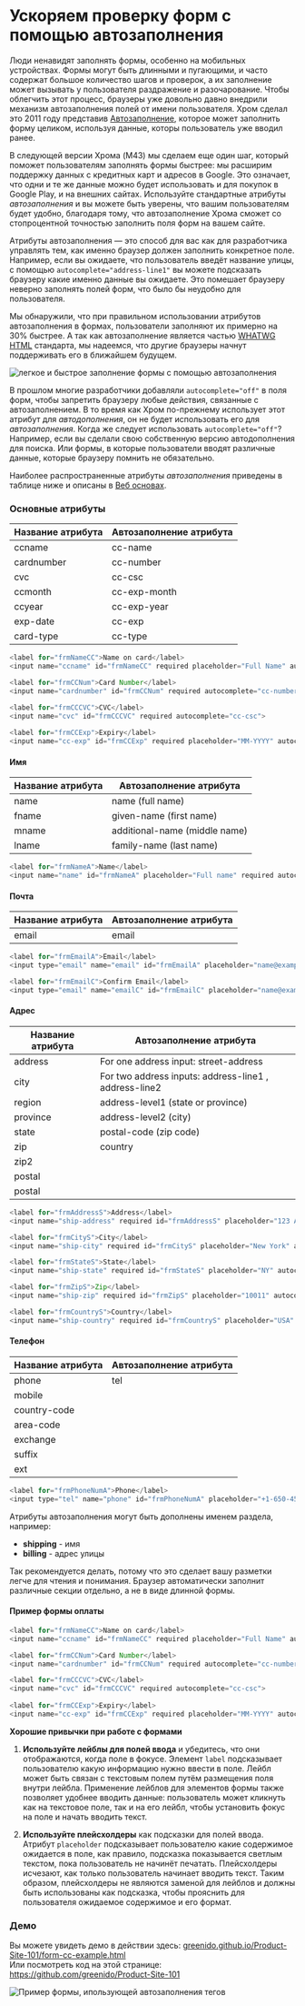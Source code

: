 # Ускоряем проверку форм с помощью автозаполнения

Люди ненавидят заполнять формы, особенно на мобильных устройствах. Формы 
могут быть длинными и пугающими, и часто содержат большое количество шагов и
проверок, а их заполнение может вызывать у пользователя раздражение и
разочарование. Чтобы облегчить этот процесс, браузеры 
уже довольно давно внедрили механизм автозаполнения полей от имени 
пользователя. Хром сделал это 2011 году представив [Автозаполнение][1], которое
может заполнить форму целиком, используя данные, которы пользователь уже вводил ранее.

В следующей версии Хрома (M43) мы сделаем еще один шаг, который поможет
пользователям заполнять формы быстрее: мы расширим поддержку данных с кредитных
карт и адресов в Google. Это означает, что одни и те же данные можно будет
использовать и для покупок в Google Play, и на внешних сайтах. 
Используйте стандартные атрибуты *автозаполнения* и вы можете быть уверены, 
что вашим пользователям будет удобно, благодаря тому, что автозаполнение 
Хрома сможет со стопроцентной точностью заполнить поля форм на вашем сайте.

Атрибуты автозаполнения — это способ для вас как для разработчика управлять тем,
как именно браузер должен заполнить конкретное поле. Например, если вы ожидаете,
что пользователь введёт название улицы, с помощью `autocomplete="address-line1"`
вы можете подсказать браузеру какие именно данные вы ожидаете. 
Это помешает браузеру неверно заполнять полей форм, что было бы неудобно для пользователя.

Мы обнаружили, что при правильном использовании атрибутов автозаполнения 
в формах, пользователи заполняют их примерно на 30% быстрее. А так как
автозаполнение является частью [WHATWG HTML][2] стандарта, мы надеемся, что
другие браузеры начнут поддерживать его в ближайшем будущем.

![легкое и быстрое заполнение формы с помощью автозаполнения][3]

В прошлом многие разработчики добавляли `autocomplete="off"` в поля форм,
чтобы запретить браузеру любые действия, связанные с автозаполнением. 
В то время как Хром по-прежнему использует этот атрибут для *автодополнения*, 
он не будет использовать его для *автозаполнения*. Когда же следует использовать `autocomplete="off"`? Например, если вы сделали свою собственную версию автодополнения для поиска. Или формы, в которые пользователи вводят различные данные, которые браузеру помнить не обязательно.

Наиболее распространенные атрибуты *автозаполнения* приведены в таблице ниже и описаны в [Веб основах][4].

### Основные атрибуты

| **Название атрибута** | **Автозаполнение атрибута** |
| --------------------- | --------------------------- |
| ccname | cc-name |
| cardnumber | cc-number |
| cvc | cc-csc |
| ccmonth | cc-exp-month |
| ccyear | cc-exp-year |
| exp-date | cc-exp |
| card-type | cc-type |


```javascript
<label for="frmNameCC">Name on card</label>
<input name="ccname" id="frmNameCC" required placeholder="Full Name" autocomplete="cc-name">

<label for="frmCCNum">Card Number</label>
<input name="cardnumber" id="frmCCNum" required autocomplete="cc-number">    

<label for="frmCCCVC">CVC</label>
<input name="cvc" id="frmCCCVC" required autocomplete="cc-csc"> 
  
<label for="frmCCExp">Expiry</label>
<input name="cc-exp" id="frmCCExp" required placeholder="MM-YYYY" autocomplete="cc-exp">
```

#### Имя

| **Название атрибута** | **Автозаполнение атрибута** |
| --------------------- | --------------------------- |
| name | name (full name) |
| fname | given-name (first name) |
| mname | additional-name (middle name) |
| lname | family-name (last name) |

```javascript
<label for="frmNameA">Name</label>
<input name="name" id="frmNameA" placeholder="Full name" required autocomplete="name">
```

#### Почта

| **Название атрибута** | **Автозаполнение атрибута** |
| --------------------- | --------------------------- |
| email | email |

```javascript
<label for="frmEmailA">Email</label>
<input type="email" name="email" id="frmEmailA" placeholder="name@example.com" required autocomplete="email">

<label for="frmEmailC">Confirm Email</label>
<input type="email" name="emailC" id="frmEmailC" placeholder="name@example.com" required autocomplete="email">
```

#### Адрес

| **Название атрибута** | **Автозаполнение атрибута** |
| --------------------- | --------------------------- |
| address | For one address input: street-address |
| city | For two address inputs: address-line1 , address-line2 |
| region | address-level1 (state or province) |
| province | address-level2 (city) |
| state | postal-code (zip code) |
| zip | country |
| zip2 |  |
| postal |  |
| postal |  |

```javascript
<label for="frmAddressS">Address</label>
<input name="ship-address" required id="frmAddressS" placeholder="123 Any Street" autocomplete="shipping street-address">

<label for="frmCityS">City</label>
<input name="ship-city" required id="frmCityS" placeholder="New York" autocomplete="shipping address-level2">

<label for="frmStateS">State</label>
<input name="ship-state" required id="frmStateS" placeholder="NY" autocomplete="shipping address-level1">

<label for="frmZipS">Zip</label>
<input name="ship-zip" required id="frmZipS" placeholder="10011" autocomplete="shipping postal-code">

<label for="frmCountryS">Country</label>
<input name="ship-country" required id="frmCountryS" placeholder="USA" autocomplete="shipping country">
```

#### Телефон

| **Название атрибута** | **Автозаполнение атрибута** |
| --------------------- | --------------------------- |
| phone | tel |
| mobile |  |
| country-code |  |
| area-code |  |
| exchange |  |
| suffix |  |
| ext |  |

```javascript
<label for="frmPhoneNumA">Phone</label>
<input type="tel" name="phone" id="frmPhoneNumA" placeholder="+1-650-450-1212" required autocomplete="tel">
```

Атрибуты автозаполнения могут быть дополнены именем раздела, например:

*   **shipping** - имя
*   **billing** - адрес улицы

Так рекомендуется делать, потому что это сделает вашу разметки легче для 
чтения и понимания. Браузер автоматически заполнит различные секции отдельно, а не в виде длинной формы.

#### Пример формы оплаты

```javascript
<label for="frmNameCC">Name on card</label>
<input name="ccname" id="frmNameCC" required placeholder="Full Name" autocomplete="cc-name">

<label for="frmCCNum">Card Number</label>
<input name="cardnumber" id="frmCCNum" required autocomplete="cc-number">

<label for="frmCCCVC">CVC</label>
<input name="cvc" id="frmCCCVC" required autocomplete="cc-csc">
  
<label for="frmCCExp">Expiry</label>
<input name="cc-exp" id="frmCCExp" required placeholder="MM-YYYY" autocomplete="cc-exp">
```

**Хорошие привычки при работе с формами**

1.  **Используйте лейблы для полей ввода** и убедитесь, что они отображаются,
когда поле в фокусе. Элемент `label` подсказывает пользователю какую информацию
нужно ввести в поле. Лейбл может быть связан с текстовым полем путём
размещения поля внутри лейбла. Применение лейблов для элементов формы также
позволяет удобнее вводить данные: пользователь может кликнуть как на
текстовое поле, так и на его лейбл, чтобы установить фокус на поле и начать вводить текст.
   
2.  **Используйте плейсхолдеры** как подсказки для полей ввода. Атрибут `placeholder` подсказывает пользователю какие содержимое ожидается в поле, как правило, подсказка показывается светлым текстом, пока пользователь не начинёт печатать. Плейсхолдеры исчезают, как только пользователь начинает вводить текст. Таким образом, плейсхолдеры не являются заменой для лейблов и должны быть использованы как подсказка, чтобы прояснить для пользователя ожидаемое содержимое и его формат.

### Демо

Вы можете увидеть демо в действии здесь: 
[greenido.github.io/Product-Site-101/form-cc-example.html][5]  
Или посмотреть код на этой странице: <https://github.com/greenido/Product-Site-101>

![Пример формы, ипользующей автозаполнения тегов][6]

 [1]: https://support.google.com/chrome/answer/142893?hl=en
 [2]: https://html.spec.whatwg.org/multipage/forms.html#autofill
 [3]: img/autofill-1-0269161300058bacff11479cd8ef2a3c.gif
 [4]: https://developers.google.com/web/fundamentals/input/?hl=en
 [5]: https://greenido.github.io/Product-Site-101/form-cc-example.html
 [6]: img/autofill-ex-2a8bc613079b80e48c6ef42558c69d57.png

